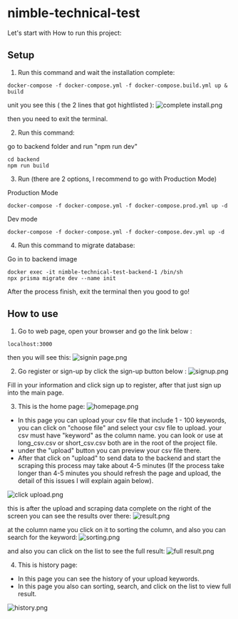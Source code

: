 # nimble-technical-test

Let's start with How to run this project:

## Setup

1. Run this command and wait the installation complete:
```
docker-compose -f docker-compose.yml -f docker-compose.build.yml up & build
```
unit you see this ( the 2 lines that got hightlisted ):
![complete install.png](image%2Fcomplete%20install.png)

then you need to exit the terminal.

2. Run this command:

go to backend folder and run "npm run dev"
```
cd backend
npm run build
```

3. Run (there are 2 options, I recommend to go with Production Mode)

Production Mode
```
docker-compose -f docker-compose.yml -f docker-compose.prod.yml up -d
```

Dev mode

```
docker-compose -f docker-compose.yml -f docker-compose.dev.yml up -d
```

4. Run this command to migrate database:

Go in to backend image
```
docker exec -it nimble-technical-test-backend-1 /bin/sh
npx prisma migrate dev --name init
```
After the process finish, exit the terminal then you good to go!

## How to use

1. Go to web page, open your browser and go the link below :
```
localhost:3000
```
then you will see this:
![signin page.png](image%2Fsignin%20page.png)

2. Go register or sign-up by click the sign-up button below :
![signup.png](image%2Fsignup.png)

Fill in your information and click sign up to register, after that just sign up into the main page.

3. This is the home page:
![homepage.png](image%2Fhomepage.png)

* In this page you can upload your csv file that include 1 - 100 keywords, you can click on "choose file" and select your csv file to upload.
    your csv must have "keyword" as the column name. you can look or use at long_csv.csv or short_csv.csv both are in the root of the project file.
* under the "upload" button you can preview your csv file there.
* After that click on "upload" to send data to the backend and start the scraping this process may take about 4-5 minutes (If the process take longer than 4-5 minutes you should refresh the page and upload, the detail of this issues I will explain again below).

![click upload.png](image%2Fclick%20upload.png)

this is after the upload and scraping data complete on the right of the screen you can see the results over there:
![result.png](image%2Fresult.png)

at the column name you click on it to sorting the column, and also you can search for the keyword:
![sorting.png](image%2Fsorting.png)

and also you can click on the list to see the full result:
![full result.png](image%2Ffull%20result.png)

4. This is history page:

* In this page you can see the history of your upload keywords.
* In this page you also can sorting, search, and click on the list to view full result.

![history.png](image%2Fhistory.png)



